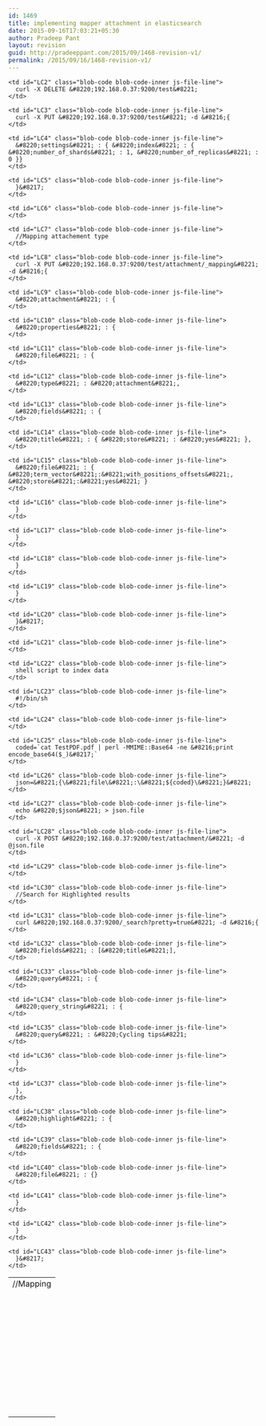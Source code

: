 ```yaml
---
id: 1469
title: implementing mapper attachment in elasticsearch
date: 2015-09-16T17:03:21+05:30
author: Pradeep Pant
layout: revision
guid: http://pradeeppant.com/2015/09/1468-revision-v1/
permalink: /2015/09/16/1468-revision-v1/
---
```

<table class="highlight tab-size js-file-line-container" data-tab-size="8">
  <tr>
    <td id="LC1" class="blob-code blob-code-inner js-file-line">
      //Mapping
    </td>
  </tr>
  
  <tr>
    <td id="L2" class="blob-num js-line-number" data-line-number="2">
    </td>
    
    <td id="LC2" class="blob-code blob-code-inner js-file-line">
      curl -X DELETE &#8220;192.168.0.37:9200/test&#8221;
    </td>
  </tr>
  
  <tr>
    <td id="L3" class="blob-num js-line-number" data-line-number="3">
    </td>
    
    <td id="LC3" class="blob-code blob-code-inner js-file-line">
      curl -X PUT &#8220;192.168.0.37:9200/test&#8221; -d &#8216;{
    </td>
  </tr>
  
  <tr>
    <td id="L4" class="blob-num js-line-number" data-line-number="4">
    </td>
    
    <td id="LC4" class="blob-code blob-code-inner js-file-line">
      &#8220;settings&#8221; : { &#8220;index&#8221; : { &#8220;number_of_shards&#8221; : 1, &#8220;number_of_replicas&#8221; : 0 }}
    </td>
  </tr>
  
  <tr>
    <td id="L5" class="blob-num js-line-number" data-line-number="5">
    </td>
    
    <td id="LC5" class="blob-code blob-code-inner js-file-line">
      }&#8217;
    </td>
  </tr>
  
  <tr>
    <td id="L6" class="blob-num js-line-number" data-line-number="6">
    </td>
    
    <td id="LC6" class="blob-code blob-code-inner js-file-line">
    </td>
  </tr>
  
  <tr>
    <td id="L7" class="blob-num js-line-number" data-line-number="7">
    </td>
    
    <td id="LC7" class="blob-code blob-code-inner js-file-line">
      //Mapping attachement type
    </td>
  </tr>
  
  <tr>
    <td id="L8" class="blob-num js-line-number" data-line-number="8">
    </td>
    
    <td id="LC8" class="blob-code blob-code-inner js-file-line">
      curl -X PUT &#8220;192.168.0.37:9200/test/attachment/_mapping&#8221; -d &#8216;{
    </td>
  </tr>
  
  <tr>
    <td id="L9" class="blob-num js-line-number" data-line-number="9">
    </td>
    
    <td id="LC9" class="blob-code blob-code-inner js-file-line">
      &#8220;attachment&#8221; : {
    </td>
  </tr>
  
  <tr>
    <td id="L10" class="blob-num js-line-number" data-line-number="10">
    </td>
    
    <td id="LC10" class="blob-code blob-code-inner js-file-line">
      &#8220;properties&#8221; : {
    </td>
  </tr>
  
  <tr>
    <td id="L11" class="blob-num js-line-number" data-line-number="11">
    </td>
    
    <td id="LC11" class="blob-code blob-code-inner js-file-line">
      &#8220;file&#8221; : {
    </td>
  </tr>
  
  <tr>
    <td id="L12" class="blob-num js-line-number" data-line-number="12">
    </td>
    
    <td id="LC12" class="blob-code blob-code-inner js-file-line">
      &#8220;type&#8221; : &#8220;attachment&#8221;,
    </td>
  </tr>
  
  <tr>
    <td id="L13" class="blob-num js-line-number" data-line-number="13">
    </td>
    
    <td id="LC13" class="blob-code blob-code-inner js-file-line">
      &#8220;fields&#8221; : {
    </td>
  </tr>
  
  <tr>
    <td id="L14" class="blob-num js-line-number" data-line-number="14">
    </td>
    
    <td id="LC14" class="blob-code blob-code-inner js-file-line">
      &#8220;title&#8221; : { &#8220;store&#8221; : &#8220;yes&#8221; },
    </td>
  </tr>
  
  <tr>
    <td id="L15" class="blob-num js-line-number" data-line-number="15">
    </td>
    
    <td id="LC15" class="blob-code blob-code-inner js-file-line">
      &#8220;file&#8221; : { &#8220;term_vector&#8221;:&#8221;with_positions_offsets&#8221;, &#8220;store&#8221;:&#8221;yes&#8221; }
    </td>
  </tr>
  
  <tr>
    <td id="L16" class="blob-num js-line-number" data-line-number="16">
    </td>
    
    <td id="LC16" class="blob-code blob-code-inner js-file-line">
      }
    </td>
  </tr>
  
  <tr>
    <td id="L17" class="blob-num js-line-number" data-line-number="17">
    </td>
    
    <td id="LC17" class="blob-code blob-code-inner js-file-line">
      }
    </td>
  </tr>
  
  <tr>
    <td id="L18" class="blob-num js-line-number" data-line-number="18">
    </td>
    
    <td id="LC18" class="blob-code blob-code-inner js-file-line">
      }
    </td>
  </tr>
  
  <tr>
    <td id="L19" class="blob-num js-line-number" data-line-number="19">
    </td>
    
    <td id="LC19" class="blob-code blob-code-inner js-file-line">
      }
    </td>
  </tr>
  
  <tr>
    <td id="L20" class="blob-num js-line-number" data-line-number="20">
    </td>
    
    <td id="LC20" class="blob-code blob-code-inner js-file-line">
      }&#8217;
    </td>
  </tr>
  
  <tr>
    <td id="L21" class="blob-num js-line-number" data-line-number="21">
    </td>
    
    <td id="LC21" class="blob-code blob-code-inner js-file-line">
    </td>
  </tr>
  
  <tr>
    <td id="L22" class="blob-num js-line-number" data-line-number="22">
    </td>
    
    <td id="LC22" class="blob-code blob-code-inner js-file-line">
      shell script to index data
    </td>
  </tr>
  
  <tr>
    <td id="L23" class="blob-num js-line-number" data-line-number="23">
    </td>
    
    <td id="LC23" class="blob-code blob-code-inner js-file-line">
      #!/bin/sh
    </td>
  </tr>
  
  <tr>
    <td id="L24" class="blob-num js-line-number" data-line-number="24">
    </td>
    
    <td id="LC24" class="blob-code blob-code-inner js-file-line">
    </td>
  </tr>
  
  <tr>
    <td id="L25" class="blob-num js-line-number" data-line-number="25">
    </td>
    
    <td id="LC25" class="blob-code blob-code-inner js-file-line">
      coded=`cat TestPDF.pdf | perl -MMIME::Base64 -ne &#8216;print encode_base64($_)&#8217;`
    </td>
  </tr>
  
  <tr>
    <td id="L26" class="blob-num js-line-number" data-line-number="26">
    </td>
    
    <td id="LC26" class="blob-code blob-code-inner js-file-line">
      json=&#8221;{\&#8221;file\&#8221;:\&#8221;${coded}\&#8221;}&#8221;
    </td>
  </tr>
  
  <tr>
    <td id="L27" class="blob-num js-line-number" data-line-number="27">
    </td>
    
    <td id="LC27" class="blob-code blob-code-inner js-file-line">
      echo &#8220;$json&#8221; > json.file
    </td>
  </tr>
  
  <tr>
    <td id="L28" class="blob-num js-line-number" data-line-number="28">
    </td>
    
    <td id="LC28" class="blob-code blob-code-inner js-file-line">
      curl -X POST &#8220;192.168.0.37:9200/test/attachment/&#8221; -d @json.file
    </td>
  </tr>
  
  <tr>
    <td id="L29" class="blob-num js-line-number" data-line-number="29">
    </td>
    
    <td id="LC29" class="blob-code blob-code-inner js-file-line">
    </td>
  </tr>
  
  <tr>
    <td id="L30" class="blob-num js-line-number" data-line-number="30">
    </td>
    
    <td id="LC30" class="blob-code blob-code-inner js-file-line">
      //Search for Highlighted results
    </td>
  </tr>
  
  <tr>
    <td id="L31" class="blob-num js-line-number" data-line-number="31">
    </td>
    
    <td id="LC31" class="blob-code blob-code-inner js-file-line">
      curl &#8220;192.168.0.37:9200/_search?pretty=true&#8221; -d &#8216;{
    </td>
  </tr>
  
  <tr>
    <td id="L32" class="blob-num js-line-number" data-line-number="32">
    </td>
    
    <td id="LC32" class="blob-code blob-code-inner js-file-line">
      &#8220;fields&#8221; : [&#8220;title&#8221;],
    </td>
  </tr>
  
  <tr>
    <td id="L33" class="blob-num js-line-number" data-line-number="33">
    </td>
    
    <td id="LC33" class="blob-code blob-code-inner js-file-line">
      &#8220;query&#8221; : {
    </td>
  </tr>
  
  <tr>
    <td id="L34" class="blob-num js-line-number" data-line-number="34">
    </td>
    
    <td id="LC34" class="blob-code blob-code-inner js-file-line">
      &#8220;query_string&#8221; : {
    </td>
  </tr>
  
  <tr>
    <td id="L35" class="blob-num js-line-number" data-line-number="35">
    </td>
    
    <td id="LC35" class="blob-code blob-code-inner js-file-line">
      &#8220;query&#8221; : &#8220;Cycling tips&#8221;
    </td>
  </tr>
  
  <tr>
    <td id="L36" class="blob-num js-line-number" data-line-number="36">
    </td>
    
    <td id="LC36" class="blob-code blob-code-inner js-file-line">
      }
    </td>
  </tr>
  
  <tr>
    <td id="L37" class="blob-num js-line-number" data-line-number="37">
    </td>
    
    <td id="LC37" class="blob-code blob-code-inner js-file-line">
      },
    </td>
  </tr>
  
  <tr>
    <td id="L38" class="blob-num js-line-number" data-line-number="38">
    </td>
    
    <td id="LC38" class="blob-code blob-code-inner js-file-line">
      &#8220;highlight&#8221; : {
    </td>
  </tr>
  
  <tr>
    <td id="L39" class="blob-num js-line-number" data-line-number="39">
    </td>
    
    <td id="LC39" class="blob-code blob-code-inner js-file-line">
      &#8220;fields&#8221; : {
    </td>
  </tr>
  
  <tr>
    <td id="L40" class="blob-num js-line-number" data-line-number="40">
    </td>
    
    <td id="LC40" class="blob-code blob-code-inner js-file-line">
      &#8220;file&#8221; : {}
    </td>
  </tr>
  
  <tr>
    <td id="L41" class="blob-num js-line-number" data-line-number="41">
    </td>
    
    <td id="LC41" class="blob-code blob-code-inner js-file-line">
      }
    </td>
  </tr>
  
  <tr>
    <td id="L42" class="blob-num js-line-number" data-line-number="42">
    </td>
    
    <td id="LC42" class="blob-code blob-code-inner js-file-line">
      }
    </td>
  </tr>
  
  <tr>
    <td id="L43" class="blob-num js-line-number" data-line-number="43">
    </td>
    
    <td id="LC43" class="blob-code blob-code-inner js-file-line">
      }&#8217;
    </td>
  </tr>
</table>